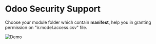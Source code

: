# Odoo Security Support

Choose your module folder which contain __manifest__, help you in granting permission on "ir.model.access.csv" file.

![Demo](https://i.imgur.com/H1Z7Iu5.gif)
